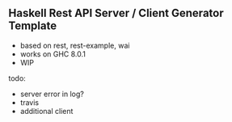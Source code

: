 Haskell Rest API Server / Client Generator Template
---------------------------------------------------

 - based on rest, rest-example, wai
 - works on GHC 8.0.1
 - WIP

todo:

 - server error in log?
 - travis
 - additional client
